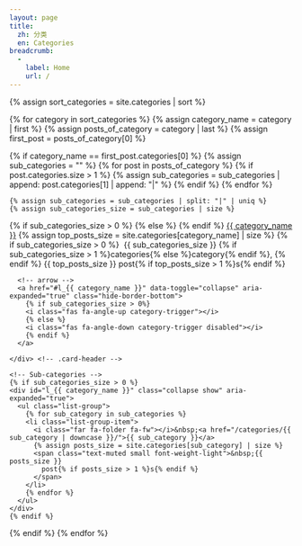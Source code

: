 ```yaml
---
layout: page
title:
  zh: 分类
  en: Categories
breadcrumb:
  -
    label: Home
    url: /
---
```


{% assign sort_categories = site.categories | sort %}

{% for category in sort_categories %}
  {% assign category_name = category | first %}
  {% assign posts_of_category = category | last %}
  {% assign first_post = posts_of_category[0] %}

  {% if category_name == first_post.categories[0] %}
    {% assign sub_categories = "" %}
    {% for post in posts_of_category %}
      {% if post.categories.size > 1 %}
        {% assign sub_categories = sub_categories | append: post.categories[1] | append: "|" %}
      {% endif %}
    {% endfor %}

    {% assign sub_categories = sub_categories | split: "|" | uniq %}
    {% assign sub_categories_size = sub_categories | size %}

  <div class="card categories">
    <!-- top-category -->
    <div class="card-header d-flex justify-content-between hide-border-bottom" id="h_{{ category_name }}">
      <span>
      {% if sub_categories_size > 0 %}
        <i class="far fa-folder-open fa-fw"></i>
      {% else %}
        <i class="far fa-folder fa-fw"></i>
      {% endif %}
        <a href="/categories/{{ category_name | downcase }}/">{{ category_name }}</a>
        <!-- content count -->
        {% assign top_posts_size = site.categories[category_name] | size %}
        <span class="text-muted small font-weight-light">
        {% if sub_categories_size > 0 %}
          &nbsp;{{ sub_categories_size }}
          {% if sub_categories_size > 1 %}categories{% else %}category{% endif %},
        {% endif %}
          {{ top_posts_size }}
          post{% if top_posts_size > 1 %}s{% endif %}
        </span>
      </span>

      <!-- arrow -->
      <a href="#l_{{ category_name }}" data-toggle="collapse" aria-expanded="true" class="hide-border-bottom">
        {% if sub_categories_size > 0%}
        <i class="fas fa-angle-up category-trigger"></i>
        {% else %}
        <i class="fas fa-angle-down category-trigger disabled"></i>
        {% endif %}
      </a>

    </div> <!-- .card-header -->

    <!-- Sub-categories -->
    {% if sub_categories_size > 0 %}
    <div id="l_{{ category_name }}" class="collapse show" aria-expanded="true">
      <ul class="list-group">
        {% for sub_category in sub_categories %}
        <li class="list-group-item">
          <i class="far fa-folder fa-fw"></i>&nbsp;<a href="/categories/{{ sub_category | downcase }}/">{{ sub_category }}</a>
          {% assign posts_size = site.categories[sub_category] | size %}
          <span class="text-muted small font-weight-light">&nbsp;{{ posts_size }}
            post{% if posts_size > 1 %}s{% endif %}
          </span>
        </li>
        {% endfor %}
      </ul>
    </div>
    {% endif %}

  </div> <!-- .card -->

  {% endif %}
{% endfor %}

<script src="/assets/js/dist/category-collapse.min.js" async></script>
